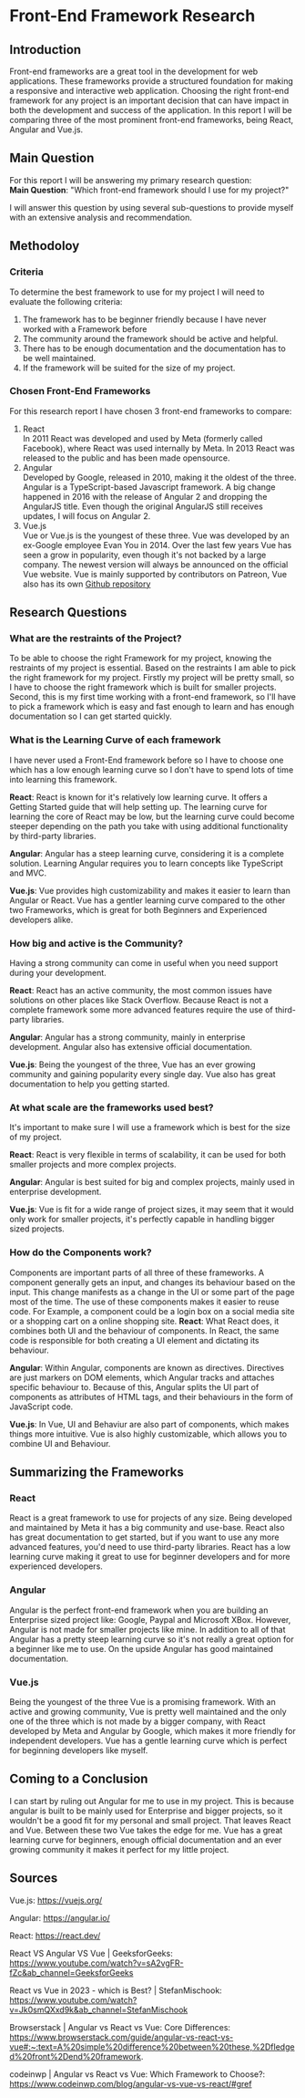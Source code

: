 # Front-End Framework Research

## Introduction
Front-end frameworks are a great tool in the development for web applications. These frameworks provide a structured foundation for making a responsive and interactive web application. Choosing the right front-end framework for any project is an important decision that can have impact in both the development and success of the application. In this report I will be comparing three of the most prominent front-end frameworks, being React, Angular and Vue.js.

## Main Question
For this report I will be answering my primary research question: \
**Main Question**: "Which front-end framework should I use for my project?"

I will answer this question by using several sub-questions to provide myself with an extensive analysis and recommendation.

## Methodoloy
### Criteria
To determine the best framework to use for my project I will need to evaluate the following criteria:
1.	The framework has to be beginner friendly because I have never worked with a Framework before
2.	The community around the framework should be active and helpful.
3.	There has to be enough documentation and the documentation has to be well maintained.
4.	If  the framework will be suited for the size of my project.

### Chosen Front-End Frameworks
For this research report I have chosen 3 front-end frameworks to compare:
1.	React \
    In 2011 React was developed and used by Meta (formerly called Facebook), where React was used internally by Meta. In 2013 React was released to the public and has been made opensource.
2.	Angular \
    Developed by Google, released in 2010, making it the oldest of the three. Angular is a TypeScript-based Javascript framework. A big change happened in 2016 with the release of Angular 2 and dropping the AngularJS title. Even though the original AngularJS still receives updates, I will focus on Angular 2.
3.	Vue.js \
    Vue or Vue.js is the youngest of these three. Vue was developed by an ex-Google employee Evan You in 2014. Over the last few years Vue has seen a grow in popularity, even though it's not backed by a large company. The newest version will always be announced on the official Vue website. Vue is mainly supported by contributors on Patreon, Vue also has its own [Github repository](https://github.com/vuejs/core)

## Research Questions
### What are the restraints of the Project?
To be able to choose the right Framework for my project, knowing the restraints of my project is essential. Based on the restraints I am able to pick the right framework for my project.
Firstly my project will be pretty small, so I have to choose the right framework which is built for smaller projects.
Second, this is my first time working with a front-end framework, so I'll have to pick a framework which is easy and fast enough to learn and has enough documentation so I can get started quickly. 

### What is the Learning Curve of each framework
I have never used a Front-End framework before so I have to choose one which has a low enough learning curve so I don't have to spend lots of time into learning this framework.

**React**:
React is known for it's relatively low learning curve. It offers a Getting Started guide that will help setting up. The learning curve for learning the core of React may be low, but the learning curve could become steeper depending on the path you take with using additional functionality by third-party libraries.

**Angular**:
Angular has a steep learning curve, considering it is a complete solution. Learning Angular requires you to learn concepts like TypeScript and MVC.

**Vue.js**:
Vue provides high customizability and makes it easier to learn than Angular or React. Vue has a gentler learning curve compared to the other two Frameworks, which is great for both Beginners and Experienced developers alike.

### How big and active is the Community?
Having a strong community can come in useful when you need support during your development.

**React**:
React has an active community, the most common issues have solutions on other places like Stack Overflow. Because React is not a complete framework some more advanced features require the use of third-party libraries.

**Angular**:
Angular has a strong community, mainly in enterprise development. Angular also has extensive official documentation.

**Vue.js**:
Being the youngest of the three, Vue has an ever growing community and gaining popularity every single day. Vue also has great documentation to help you getting started.

### At what scale are the frameworks used best?
It's important to make sure I will use a framework which is best for the size of my project.

**React**:
React is very flexible in terms of scalability, it can be used for both smaller projects and more complex projects.

**Angular**:
Angular is best suited for big and complex projects, mainly used in enterprise development.

**Vue.js**:
Vue is fit for a wide range of project sizes, it may seem that it would only work for smaller projects, it's perfectly capable in handling bigger sized projects.

### How do the Components work?
Components are important parts of all three of these frameworks. A component generally gets an input, and changes its behaviour based on the input. This change manifests as a change in the UI or some part of the page most of the time. The use of these components makes it easier to reuse code. For Example, a component could be a login box on a social media site or a shopping cart on a online shopping site.
**React**:
What React does, it combines both UI and the behaviour of components. In React, the same code is responsible for both creating a UI element and dictating its behaviour.

**Angular**:
Within Angular, components are known as directives. Directives are just markers on DOM elements, which Angular tracks and attaches specific behaviour to. Because of this, Angular splits the UI part of components as attributes of HTML tags, and their behaviours in the form of JavaScript code.

**Vue.js**:
In Vue, UI and Behaviur are also part of components, which makes things more intuitive. Vue is also highly customizable, which allows you to combine UI and Behaviour.

## Summarizing the Frameworks
### React
React is a great framework to use for projects of any size. Being developed and maintained by Meta it has a big community and use-base. React also has great documentation to get started, but if you want to use any more advanced features, you'd need to use third-party libraries. React has a low learning curve making it great to use for beginner developers and for more experienced developers.
### Angular
Angular is the perfect front-end framework when you are building an Enterprise sized project like: Google, Paypal and Microsoft XBox. However, Angular is not made for smaller projects like mine. In addition to all of that Angular has a pretty steep learning curve so it's not really a great option for a beginner like me to use. On the upside Angular has good maintained documentation.
### Vue.js
Being the youngest of the three Vue is a promising framework. With an active and growing community, Vue is pretty well maintained and the only one of the three which is not made by a bigger company, with React developed by Meta and Angular by Google, which makes it more friendly for independent developers. Vue has a gentle learning curve which is perfect for beginning developers like myself.

## Coming to a Conclusion
I can start by ruling out Angular for me to use in my project. This is because angular is built to be mainly used for Enterprise and bigger projects, so it wouldn't be a good fit for my personal and small project. 
That leaves React and Vue. Between these two Vue takes the edge for me. Vue has a great learning curve for beginners, enough official documentation and an ever growing community it makes it perfect for my little project. 

## Sources
Vue.js: https://vuejs.org/

Angular: https://angular.io/

React: https://react.dev/

React VS Angular VS Vue | GeeksforGeeks: https://www.youtube.com/watch?v=sA2vgFR-fZc&ab_channel=GeeksforGeeks

React vs Vue in 2023 - which is Best? | StefanMischook: https://www.youtube.com/watch?v=Jk0smQXxd9k&ab_channel=StefanMischook

Browserstack | Angular vs React vs Vue: Core Differences: https://www.browserstack.com/guide/angular-vs-react-vs-vue#:~:text=A%20simple%20difference%20between%20these,%2Dfledged%20front%2Dend%20framework.

codeinwp | Angular vs React vs Vue: Which Framework to Choose?: https://www.codeinwp.com/blog/angular-vs-vue-vs-react/#gref
